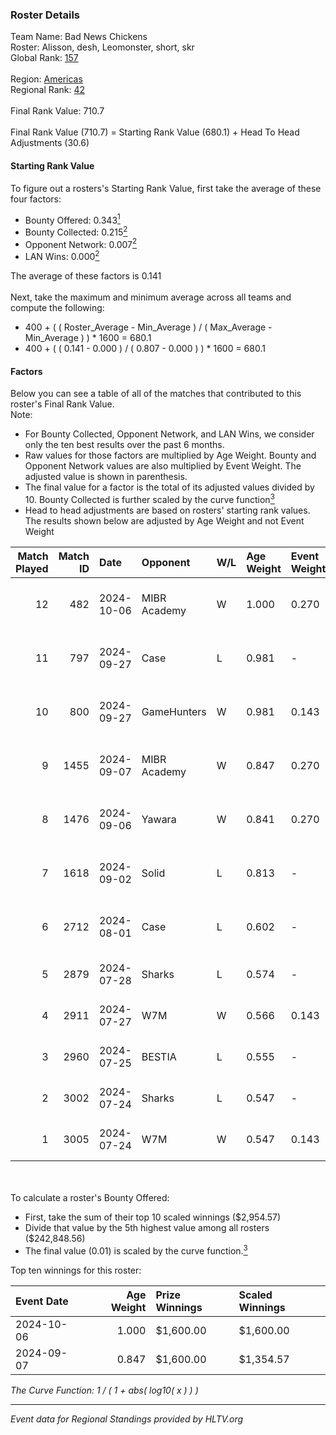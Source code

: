 ### Roster Details<br />
Team Name: Bad News Chickens<br />
Roster: Alisson, desh, Leomonster, short, skr<br />
Global Rank: [157](../../standings_global_2024_10_30.md)<br />
<br />
Region: [Americas]( ../../standings_americas_2024_10_30.md)<br />
Regional Rank: [42]( ../../standings_americas_2024_10_30.md)<br />
<br />
Final Rank Value:  710.7<br />
<br />
Final Rank Value (710.7) = Starting Rank Value (680.1) + Head To Head Adjustments (30.6)<br />

#### Starting Rank Value<br />
To figure out a rosters's Starting Rank Value, first take the average of these four factors:<br />
- Bounty Offered: 0.343[<sup>1</sup>](#table2)
- Bounty Collected: 0.215[<sup>2</sup>](#table1)
- Opponent Network: 0.007[<sup>2</sup>](#table1)
- LAN Wins: 0.000[<sup>2</sup>](#table1)

The average of these factors is 0.141<br />
<br />
Next, take the maximum and minimum average across all teams and compute the following:<br />
- 400 + ( ( Roster_Average - Min_Average ) / ( Max_Average - Min_Average ) ) * 1600 = 680.1
- 400 + ( ( 0.141 - 0.000 ) / ( 0.807 - 0.000 ) ) * 1600 = 680.1


#### Factors<br />
Below you can see a table of all of the matches that contributed to this roster's Final Rank Value.<br />
Note:<br />

- For Bounty Collected, Opponent Network, and LAN Wins, we consider only the ten best results over the past 6 months.
- Raw values for those factors are multiplied by Age Weight. Bounty and Opponent Network values are also multiplied by Event Weight. The adjusted value is shown in parenthesis.
- The final value for a factor is the total of its adjusted values divided by 10. Bounty Collected is further scaled by the curve function[<sup>3</sup>](#curveFunction)
- Head to head adjustments are based on rosters' starting rank values. The results shown below are adjusted by Age Weight and not Event Weight
<span id="table1"></span><br />


| Match Played | Match ID | Date       | Opponent     | W/L | Age Weight | Event Weight | Bounty Collected | Opponent Network | LAN Wins  | H2H Adj. | Roster                                |
| -: | -: | :- | :- | :- | :- | :- | :- | :- | :- | -: | :- |
|           12 |      482 | 2024-10-06 | MIBR Academy | W   | 1.000      | 0.270        | 0.003 (0.001)    | 0.029 (0.008)    | 0 (0.000) |     8.79 | Alisson, desh, Leomonster, short, skr |
|           11 |      797 | 2024-09-27 | Case         | L   | 0.981      | -            | -                | -                | -         |    -7.74 | Alisson, desh, Leomonster, short, skr |
|           10 |      800 | 2024-09-27 | GameHunters  | W   | 0.981      | 0.143        | 0.000 (0.000)    | 0.034 (0.005)    | 0 (0.000) |     7.66 | Alisson, desh, Leomonster, short, skr |
|            9 |     1455 | 2024-09-07 | MIBR Academy | W   | 0.847      | 0.270        | 0.003 (0.001)    | 0.029 (0.007)    | 0 (0.000) |     8.00 | Alisson, desh, Leomonster, short, skr |
|            8 |     1476 | 2024-09-06 | Yawara       | W   | 0.841      | 0.270        | 0.000 (0.000)    | 0.052 (0.012)    | 0 (0.000) |     6.96 | Alisson, desh, Leomonster, short, skr |
|            7 |     1618 | 2024-09-02 | Solid        | L   | 0.813      | -            | -                | -                | -         |    -5.11 | Alisson, desh, Leomonster, short, skr |
|            6 |     2712 | 2024-08-01 | Case         | L   | 0.602      | -            | -                | -                | -         |    -4.64 | Alisson, desh, Leomonster, short, skr |
|            5 |     2879 | 2024-07-28 | Sharks       | L   | 0.574      | -            | -                | -                | -         |    -1.75 | Alisson, desh, roz, short, skr        |
|            4 |     2911 | 2024-07-27 | W7M          | W   | 0.566      | 0.143        | 0.004 (0.000)    | 0.231 (0.019)    | 0 (0.000) |    11.21 | Alisson, desh, roz, short, skr        |
|            3 |     2960 | 2024-07-25 | BESTIA       | L   | 0.555      | -            | -                | -                | -         |    -1.71 | Alisson, desh, roz, short, skr        |
|            2 |     3002 | 2024-07-24 | Sharks       | L   | 0.547      | -            | -                | -                | -         |    -1.65 | Alisson, desh, roz, short, skr        |
|            1 |     3005 | 2024-07-24 | W7M          | W   | 0.547      | 0.143        | 0.004 (0.000)    | 0.231 (0.018)    | 0 (0.000) |    10.62 | Alisson, desh, roz, short, skr        |

<br />
<span id="table2"></span><br />
To calculate a roster's Bounty Offered:<br />

- First, take the sum of their top 10 scaled winnings ($2,954.57)
- Divide that value by the 5th highest value among all rosters ($242,848.56)
- The final value (0.01) is scaled by the curve function.[<sup>3</sup>](#curveFunction)

Top ten winnings for this roster:<br />

| Event Date | Age Weight | Prize Winnings | Scaled Winnings |
| :- | -: | :- | :- |
| 2024-10-06 |      1.000 | $1,600.00      | $1,600.00       |
| 2024-09-07 |      0.847 | $1,600.00      | $1,354.57       |


<span id="curveFunction"></span>_The Curve Function: 1 / ( 1 + abs( log10( x ) ) )_<br />

---
_Event data for Regional Standings provided by HLTV.org_<br />
